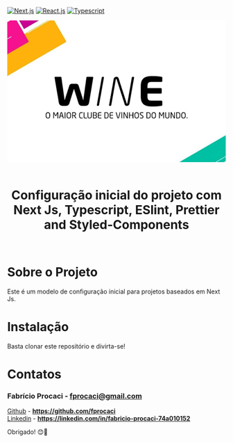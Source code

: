 [![Next.js](https://img.shields.io/badge/NextJs-blue)](https://nextjs.org/)
[![React.js](https://img.shields.io/badge/-ReactJs-blue)](https://pt-br.reactjs.org/)
[![Typescript](https://img.shields.io/badge/-Typescript-blue)](https://www.typescriptlang.org/)

<div>
    <img src="src/assets/wineReadme.jpg" alt="">
</div>

<br/>
<div align="center">
    <h1 color="#ffff" >Configuração inicial do projeto com Next Js, Typescript, ESlint, Prettier and Styled-Components</h1>
    </br>
</div>

# Sobre o Projeto

Este é um modelo de configuração inicial para projetos baseados em Next Js.

# Instalação

Basta clonar este repositório e divirta-se!

# **Contatos**

### Fabrício Procaci - **fprocaci@gmail.com**

[Github](https://github.com/fprocaci) - **https://github.com/fprocaci**
<br />
[Linkedin](https://linkedin.com/in/fabricio-procaci-74a010152) - **https://linkedin.com/in/fabricio-procaci-74a010152**

Obrigado! 😊🤗
